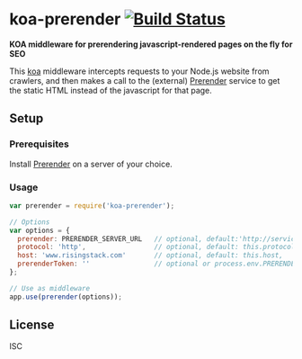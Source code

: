 # koa-prerender [![Build Status](https://travis-ci.org/scidock/koa-prerender.svg)](https://travis-ci.org/scidock/koa-prerender)

**KOA middleware for prerendering javascript-rendered pages on the fly for SEO**

This [koa](https://koajs.com) middleware intercepts requests to your Node.js website from crawlers, and then makes a call to the (external)
[Prerender](https://prerender.io/) service to get the static HTML instead of the javascript for that page.

## Setup

### Prerequisites

Install [Prerender](https://github.com/prerender/prerender) on a server of your choice.

### Usage

```js
var prerender = require('koa-prerender');

// Options
var options = {
  prerender: PRERENDER_SERVER_URL   // optional, default:'http://service.prerender.io/'
  protocol: 'http',                 // optional, default: this.protocol
  host: 'www.risingstack.com'       // optional, default: this.host,
  prerenderToken: ''                // optional or process.env.PRERENDER_TOKEN
};

// Use as middleware
app.use(prerender(options));
```

## License

ISC
